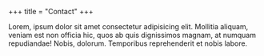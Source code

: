 +++
title = "Contact"
+++

Lorem, ipsum dolor sit amet consectetur adipisicing elit. Mollitia aliquam, veniam est non officia hic, quos ab quis dignissimos magnam, at numquam repudiandae! Nobis, dolorum. Temporibus reprehenderit et nobis labore.
